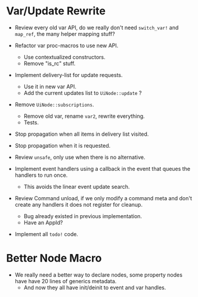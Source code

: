 # Var/Update Rewrite

* Review every old var API, do we really don't need `switch_var!` and `map_ref`, the many helper mapping stuff? 
* Refactor var proc-macros to use new API.
    - Use contextualized constructors.
    - Remove "is_rc" stuff.
* Implement delivery-list for update requests.
    - Use it in new var API.
    - Add the current updates list to `UiNode::update` ?
* Remove `UiNode::subscriptions`.
    - Remove old var, rename `var2`, rewrite everything.
    - Tests.
* Stop propagation when all items in delivery list visited.
* Stop propagation when it is requested.

* Review `unsafe`, only use when there is no alternative.

* Implement event handlers using a callback in the event that queues the handlers to run once. 
    - This avoids the linear event update search.
* Review Command unload, if we only modify a command meta and don't create any handlers it does not register for cleanup.
    - Bug already existed in previous implementation.
    - Have an AppId?
* Implement all `todo!` code.

# Better Node Macro

* We really need a better way to declare nodes, some property nodes have have 20 lines of generics metadata.
    - And now they all have init/deinit to event and var handles.